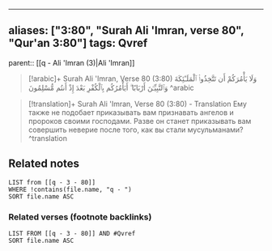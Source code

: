 
---
aliases: ["3:80", "Surah Ali 'Imran, verse 80", "Qur'an 3:80"]
tags: Qvref
---

parent:: [[q - Ali 'Imran (3)|Ali 'Imran]]

> [!arabic]+ Surah Ali 'Imran, Verse 80 (3:80)
> <span class="quran-arabic">وَلَا يَأْمُرَكُمْ أَن تَتَّخِذُوا۟ ٱلْمَلَـٰٓئِكَةَ وَٱلنَّبِيِّـۧنَ أَرْبَابًا ۗ أَيَأْمُرُكُم بِٱلْكُفْرِ بَعْدَ إِذْ أَنتُم مُّسْلِمُونَ</span>
^arabic

> [!translation]+ Surah Ali 'Imran, Verse 80 (3:80) - Translation
> Ему также не подобает приказывать вам признавать ангелов и пророков своими господами. Разве он станет приказывать вам совершить неверие после того, как вы стали мусульманами?
^translation



## Related notes
```dataview
LIST from [[q - 3 - 80]]
WHERE !contains(file.name, "q - ")
SORT file.name ASC
```

### Related verses (footnote backlinks)
```dataview
LIST FROM [[q - 3 - 80]] AND #Qvref
SORT file.name ASC
```

